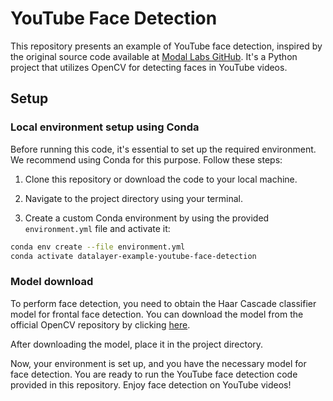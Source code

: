 # YouTube Face Detection

This repository presents an example of YouTube face detection, inspired by the original source code available at [Modal Labs GitHub](https://github.com/modal-labs/modal-examples/blob/main/03_scaling_out/youtube_face_detection.py). It's a Python project that utilizes OpenCV for detecting faces in YouTube videos.

## Setup

### Local environment setup using Conda

Before running this code, it's essential to set up the required environment. We recommend using Conda for this purpose. Follow these steps:

1. Clone this repository or download the code to your local machine.

2. Navigate to the project directory using your terminal.

3. Create a custom Conda environment by using the provided `environment.yml` file and activate it:

```bash
conda env create --file environment.yml
conda activate datalayer-example-youtube-face-detection
```

### Model download

To perform face detection, you need to obtain the Haar Cascade classifier model for frontal face detection. You can download the model from the official OpenCV repository by clicking [here](https://raw.githubusercontent.com/opencv/opencv/master/data/haarcascades/haarcascade_frontalface_default.xml).

After downloading the model, place it in the project directory.

Now, your environment is set up, and you have the necessary model for face detection. You are ready to run the YouTube face detection code provided in this repository. Enjoy face detection on YouTube videos!
